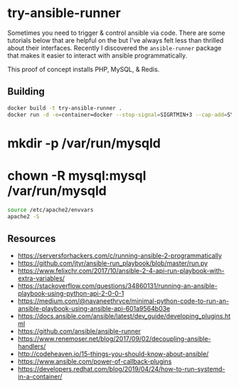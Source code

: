 # try-ansible-runner
Sometimes you need to trigger & control ansible via code. There are some tutorials below that are helpful on the but I've always felt less than thrilled about their interfaces. Recently I discovered the `ansible-runner` package that makes it easier to interact with ansible programmatically.

This proof of concept installs PHP, MySQL, & Redis.

## Building
```sh
docker build -t try-ansible-runner .
docker run -d -e=container=docker --stop-signal=SIGRTMIN+3 --cap-add=SYS_ADMIN --security-opt=seccomp:unconfined -v /sys/fs/cgroup:/sys/fs/cgroup:ro -v $(pwd):/app try-ansible-runner /sbin/init
```

# mkdir -p /var/run/mysqld
# chown -R mysql:mysql /var/run/mysqld

```sh
source /etc/apache2/envvars
apache2 -S
```


## Resources
- https://serversforhackers.com/c/running-ansible-2-programmatically
- https://github.com/jtyr/ansible-run_playbook/blob/master/run.py
- https://www.felixchr.com/2017/10/ansible-2-4-api-run-playbook-with-extra-variables/
- https://stackoverflow.com/questions/34860131/running-an-ansible-playbook-using-python-api-2-0-0-1
- https://medium.com/@navaneethrvce/minimal-python-code-to-run-an-ansible-playbook-using-ansible-api-601a9564b03e
- https://docs.ansible.com/ansible/latest/dev_guide/developing_plugins.html
- https://github.com/ansible/ansible-runner
- https://www.renemoser.net/blog/2017/09/02/decoupling-ansible-handlers/
- http://codeheaven.io/15-things-you-should-know-about-ansible/
- https://www.ansible.com/power-of-callback-plugins
- https://developers.redhat.com/blog/2019/04/24/how-to-run-systemd-in-a-container/